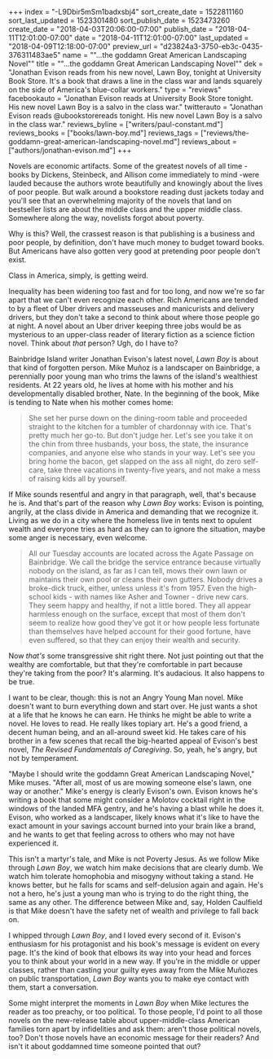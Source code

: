 +++
index = "-L9Dbir5mSm1badxsbj4"
sort_create_date = 1522811160
sort_last_updated = 1523301480
sort_publish_date = 1523473260
create_date = "2018-04-03T20:06:00-07:00"
publish_date = "2018-04-11T12:01:00-07:00"
date = "2018-04-11T12:01:00-07:00"
last_updated = "2018-04-09T12:18:00-07:00"
preview_url = "d23824a3-3750-eb3c-0435-376311483ae5"
name = "\"...the goddamn Great American Landscaping Novel\""
title = "\"...the goddamn Great American Landscaping Novel\""
dek = "Jonathan Evison reads from his new novel, Lawn Boy, tonight at University Book Store. It's a book that draws a line in the class war and lands squarely on the side of America's blue-collar workers."
type = "reviews"
facebookauto = "Jonathan Evison reads at University Book Store tonight. His new novel Lawn Boy is a salvo in the class war."
twitterauto = "Jonathan Evison reads @ubookstorereads tonight. His new novel Lawn Boy is a salvo in the class war."
reviews_byline = ["writers/paul-constant.md"]
reviews_books = ["books/lawn-boy.md"]
reviews_tags = ["reviews/the-goddamn-great-american-landscaping-novel.md"]
reviews_about = ["authors/jonathan-evison.md"]
+++

Novels are economic artifacts. Some of the greatest novels of all time - books by Dickens, Steinbeck, and Allison come immediately to mind -were lauded because the authors wrote beautifully and knowingly about the lives of poor people. But walk around a bookstore reading dust jackets today and you'll see that an overwhelming majority of the novels that land on bestseller lists are about the middle class and the upper middle class. Somewhere along the way, novelists forgot about poverty.

Why is this? Well, the crassest reason is that publishing is a business and poor people, by definition, don't have much money to budget toward books. But Americans have also gotten very good at pretending poor people don't exist. 

Class in America, simply, is getting weird. 

Inequality has been widening too fast and for too long, and now we're so far apart that we can't even recognize each other. Rich Americans are tended to by a fleet of Uber drivers and masseuses and manicurists and delivery drivers, but they don't take a second to think about where those people go at night. A novel about an Uber driver keeping three jobs would be as mysterious to an upper-class reader of literary fiction as a science fiction novel. Think about *that* person? Ugh, do I have to?

Bainbridge Island writer Jonathan Evison's latest novel, *Lawn Boy* is about that kind of forgotten person. Mike Muñoz is a landscaper on Bainbridge, a perennially poor young man who trims the lawns of the island's wealthiest residents. At 22 years old, he lives at home with his mother and his developmentally disabled brother, Nate. In the beginning of the book, Mike is tending to Nate when his mother comes home:

<blockquote>She set her purse down on the dining-room table and proceeded straight to the kitchen for a tumbler of chardonnay with ice. That's pretty much her go-to. But don't judge her. Let's see you take it on the chin from three husbands, your boss, the state, the insurance companies, and anyone else who stands in your way. Let's see you bring home the bacon, get slapped on the ass all night, do zero self-care, take three vacations in twenty-five years, and not make a mess of raising kids all by yourself.</blockquote>

If Mike sounds resentful and angry in that paragraph, well, that's because he is. And that's part of the reason why *Lawn Boy* works: Evison is pointing, angrily, at the class divide in America and demanding that we recognize it. Living as we do in a city where the homeless live in tents next to opulent wealth and everyone tries as hard as they can to ignore the situation, maybe some anger is necessary, even welcome.

<blockquote>All our Tuesday accounts are located across the Agate Passage on Bainbridge. We call the bridge the service entrance because virtually nobody on the island, as far as I can tell, mows their own lawn or maintains their own pool or cleans their own gutters. Nobody drives a broke-dick truck, either, unless unless it's from 1957. Even the high-school kids - with names like Asher and Towner - drive new cars. They seem happy and healthy, if not a little bored. They all appear harmless enough on the surface, except that most of them don't seem to realize how good they've got it or how people less fortunate than themselves have helped account for their good fortune, have even suffered, so that they can enjoy their wealth and security.</blockquote>

Now *that's* some transgressive shit right there. Not just pointing out that the wealthy are comfortable, but that they're comfortable in part because they're taking from the poor? It's alarming. It's audacious. It also happens to be true.

I want to be clear, though: this is not an Angry Young Man novel. Mike doesn't want to burn everything down and start over. He just wants a shot at a life that he knows he can earn. He thinks he might be able to write a novel. He loves to read. He really likes topiary art. He's a good friend, a decent human being, and an all-around sweet kid. He takes care of his brother in a few scenes that recall the big-hearted appeal of Evison's best novel, *The Revised Fundamentals of Caregiving*. So, yeah, he's angry, but not by temperament.

"Maybe I should write the goddamn Great American Landscaping Novel," Mike muses. "After all, most of us are mowing someone else's lawn, one way or another." Mike's energy is clearly Evison's own. Evison knows he's writing a book that some might consider a Molotov cocktail right in the windows of the landed MFA gentry, and he's having a blast while he does it. Evison, who worked as a landscaper, likely knows what it's like to have the exact amount in your savings account burned into your brain like a brand, and he wants to get that feeling across to others who may not have experienced it.

This isn't a martyr's tale, and Mike is not Poverty Jesus. As we follow Mike through *Lawn Boy*, we watch him make decisions that are clearly dumb. We watch him tolerate homophobia and misogyny without taking a stand. He knows better, but he falls for scams and self-delusion again and again. He's not a hero, he's just a young man who is trying to do the right thing, the same as any other. The difference between Mike and, say, Holden Caulfield is that Mike doesn't have the safety net of wealth and privilege to fall back on. 

I whipped through *Lawn Boy*, and I loved every second of it. Evison's enthusiasm for his protagonist and his book's message is evident on every page. It's the kind of book that elbows its way into your head and forces you to think about your world in a new way. If you're in the middle or upper classes, rather than casting your guilty eyes away from the Mike Muñozes on public transportation, *Lawn Boy* wants you to make eye contact with them, start a conversation.

Some might interpret the moments in *Lawn Boy* when Mike lectures the reader as too preachy, or too political. To those people, I'd point to all those novels on the new-release table about upper-middle-class American families torn apart by infidelities and ask them: aren't those political novels, too? Don't those novels have an economic message for their readers? And isn't it about goddamned time someone pointed that out?
